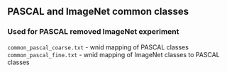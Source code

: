 ## PASCAL and ImageNet common classes
### Used for PASCAL removed ImageNet experiment

``` common_pascal_coarse.txt ``` - wnid mapping of PASCAL classes
``` common_pascal_fine.txt ``` - wnid mapping of ImageNet classes to PASCAL classes  
